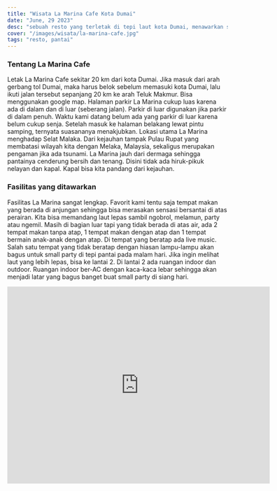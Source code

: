 ```yaml
---
title: "Wisata La Marina Cafe Kota Dumai"
date: "June, 29 2023"
desc: "sebuah resto yang terletak di tepi laut kota Dumai, menawarkan sensasi yang menakjubkan sambil menyantap makanan"
cover: "/images/wisata/la-marina-cafe.jpg"
tags: "resto, pantai"
---
```


### Tentang La Marina Cafe

Letak La Marina Cafe sekitar 20 km dari kota Dumai. Jika masuk dari arah gerbang tol Dumai, maka harus belok sebelum memasuki kota Dumai, lalu ikuti jalan tersebut sepanjang 20 km ke arah Teluk Makmur. Bisa menggunakan google map. Halaman parkir La Marina cukup luas karena ada di dalam dan di luar (seberang jalan). Parkir di luar digunakan jika parkir di dalam penuh. Waktu kami datang belum ada yang parkir di luar karena belum cukup senja.
Setelah masuk ke halaman belakang lewat pintu samping, ternyata suasananya menakjubkan. Lokasi utama La Marina menghadap Selat Malaka. Dari kejauhan tampak Pulau Rupat yang membatasi wilayah kita dengan Melaka, Malaysia, sekaligus merupakan pengaman jika ada tsunami.
La Marina jauh dari dermaga sehingga pantainya cenderung bersih dan tenang. Disini tidak ada hiruk-pikuk nelayan dan kapal. Kapal bisa kita pandang dari kejauhan.

### Fasilitas yang ditawarkan

Fasilitas La Marina sangat lengkap. Favorit kami tentu saja tempat makan yang berada di anjungan sehingga bisa merasakan sensasi bersantai di atas perairan. Kita bisa memandang laut lepas sambil ngobrol, melamun, party atau ngemil.
Masih di bagian luar tapi yang tidak berada di atas air, ada 2 tempat makan tanpa atap, 1 tempat makan dengan atap dan 1 tempat bermain anak-anak dengan atap. Di tempat yang beratap ada live music. Salah satu tempat yang tidak beratap dengan hiasan lampu-lampu akan bagus untuk small party di tepi pantai pada malam hari.
Jika ingin melihat laut yang lebih lepas, bisa ke lantai 2. Di lantai 2 ada ruangan indoor dan outdoor. Ruangan indoor ber-AC dengan kaca-kaca lebar sehingga akan menjadi latar yang bagus banget buat small party di siang hari.

<iframe src="https://www.google.com/maps/embed?pb=!1m18!1m12!1m3!1d3988.1771456266283!2d101.53514207417173!3d1.6434381605635058!2m3!1f0!2f0!3f0!3m2!1i1024!2i768!4f13.1!3m3!1m2!1s0x31d3b196ca2c1f13%3A0x5ebb2dc9f641dd01!2sLa%20Marina%20Cafe%20Dumai!5e0!3m2!1sid!2sid!4v1689221729423!5m2!1sid!2sid" width="600" height="450" style="border:0;" allowfullscreen="" loading="lazy" referrerpolicy="no-referrer-when-downgrade"></iframe>
